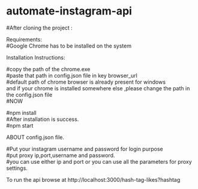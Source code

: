 # automate-instagram-api

#After cloning the project :

Requirements:<br>
#Google Chrome has to be installed on the system<br>

Installation Instructions: <br>

#copy the path of the chrome.exe<br>
#paste that path in config.json file in key browser_url<br>
#default path of chrome browser is already present for windows <br>
 and if your chrome is installed somewhere else ,please change the path in the config.json file <br>
#NOW<br>

#npm install<br>
#After installation is success.<br>
#npm start<br>

ABOUT config.json file.<br>

#Put your instagram username and password for login purpose<br>
#put proxy ip,port,username and password.<br>
#you can use either ip and port or you can use all the parameters for proxy settings.<br>


To run the api
browse at http://localhost:3000/hash-tag-likes?hashtag
 



